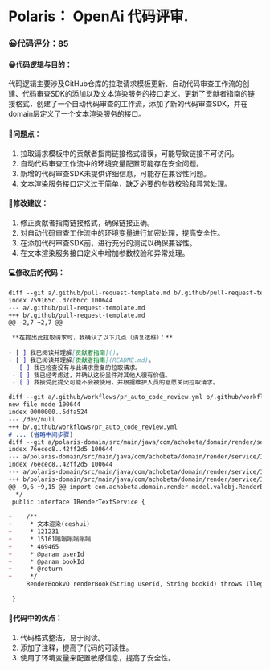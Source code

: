 # Polaris： OpenAi 代码评审.
### 😀代码评分：85
#### 😀代码逻辑与目的：
代码逻辑主要涉及GitHub仓库的拉取请求模板更新、自动代码审查工作流的创建、代码审查SDK的添加以及文本渲染服务的接口定义。更新了贡献者指南的链接格式，创建了一个自动代码审查的工作流，添加了新的代码审查SDK，并在domain层定义了一个文本渲染服务的接口。

#### 🎯问题点：
1. 拉取请求模板中的贡献者指南链接格式错误，可能导致链接不可访问。
2. 自动代码审查工作流中的环境变量配置可能存在安全问题。
3. 新增的代码审查SDK未提供详细信息，可能存在兼容性问题。
4. 文本渲染服务接口定义过于简单，缺乏必要的参数校验和异常处理。

#### 🎯修改建议：
1. 修正贡献者指南链接格式，确保链接正确。
2. 对自动代码审查工作流中的环境变量进行加密处理，提高安全性。
3. 在添加代码审查SDK前，进行充分的测试以确保兼容性。
4. 在文本渲染服务接口定义中增加参数校验和异常处理。

#### 💻修改后的代码：
```markdown
diff --git a/.github/pull-request-template.md b/.github/pull-request-template.md
index 759165c..d7cb6cc 100644
--- a/.github/pull-request-template.md
+++ b/.github/pull-request-template.md
@@ -2,7 +2,7 @@
 
 **在提出此拉取请求时，我确认了以下几点（请复选框）：**
 
- [ ] 我已阅读并理解[贡献者指南]()。
+ [ ] 我已阅读并理解[贡献者指南](README.md)。
 - [ ] 我已检查没有与此请求重复的拉取请求。
 - [ ] 我已经考虑过，并确认这份呈件对其他人很有价值。
 - [ ] 我接受此提交可能不会被使用，并根据维护人员的意愿关闭拉取请求。

diff --git a/.github/workflows/pr_auto_code_review.yml b/.github/workflows/pr_auto_code_review.yml
new file mode 100644
index 0000000..5dfa524
--- /dev/null
+++ b/.github/workflows/pr_auto_code_review.yml
# ... (省略中间步骤)
diff --git a/polaris-domain/src/main/java/com/achobeta/domain/render/service/IRenderTextService.java b/polaris-domain/src/main/java/com/achobeta/domain/render/service/IRenderTextService.java
index 76ecec8..42ff2d5 100644
--- a/polaris-domain/src/main/java/com/achobeta/domain/render/service/IRenderTextService.java
index 76ecec8..42ff2d5 100644
--- a/polaris-domain/src/main/java/com/achobeta/domain/render/service/IRenderTextService.java
+++ b/polaris-domain/src/main/java/com/achobeta/domain/render/service/IRenderTextService.java
@@ -9,6 +9,15 @@ import com.achobeta.domain.render.model.valobj.RenderBookVO;
  */
 public interface IRenderTextService {
 
+    /**
+     * 文本渲染(ceshui)
+     * 121231
+     * 15161嗡嗡嗡嗡嗡嗡
+     * 469465
+     * @param userId
+     * @param bookId
+     * @return
+     */
     RenderBookVO renderBook(String userId, String bookId) throws IllegalArgumentException, NullPointerException;
 
 }
```

#### 🌟代码中的优点：
1. 代码格式整洁，易于阅读。
2. 添加了注释，提高了代码的可读性。
3. 使用了环境变量来配置敏感信息，提高了安全性。